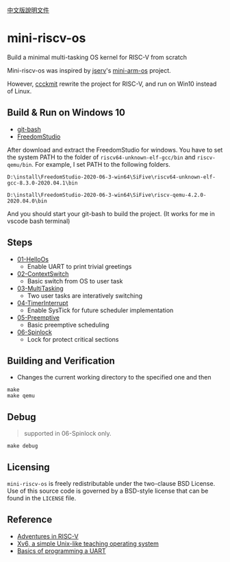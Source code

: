 [中文版說明文件](doc/tw)

# mini-riscv-os 

Build a minimal multi-tasking OS kernel for RISC-V from scratch

Mini-riscv-os was inspired by [jserv](https://github.com/jserv)'s [mini-arm-os](https://github.com/jserv/mini-arm-os) project.

However, [ccckmit](https://github.com/ccckmit) rewrite the project for RISC-V, and run on Win10 instead of Linux.

## Build & Run on Windows 10

* [git-bash](https://git-scm.com/download/win)
* [FreedomStudio](https://www.sifive.com/software)

After download and extract the FreedomStudio for windows. You have to set the system PATH to the folder of `riscv64-unknown-elf-gcc/bin` and `riscv-qemu/bin`. For example, I set PATH to the following folders. 

```
D:\install\FreedomStudio-2020-06-3-win64\SiFive\riscv64-unknown-elf-gcc-8.3.0-2020.04.1\bin

D:\install\FreedomStudio-2020-06-3-win64\SiFive\riscv-qemu-4.2.0-2020.04.0\bin
```

And you should start your git-bash to build the project. (It works for me in vscode bash terminal)

## Steps

* [01-HelloOs](01-HelloOs)
  - Enable UART to print trivial greetings
* [02-ContextSwitch](02-ContextSwitch)
  - Basic switch from OS to user task
* [03-MultiTasking](03-MultiTasking)
  - Two user tasks are interatively switching
* [04-TimerInterrupt](04-TimerInterrupt)
  - Enable SysTick for future scheduler implementation
* [05-Preemptive](05-Preemptive)
  - Basic preemptive scheduling
* [06-Spinlock](06-Spinlock)
  - Lock for protect critical sections

## Building and Verification

* Changes the current working directory to the specified one and then

```
make
make qemu
```

## Debug
> supported in 06-Spinlock only.

```
make debug
```

## Licensing

`mini-riscv-os` is freely redistributable under the two-clause BSD License.
Use of this source code is governed by a BSD-style license that can be found
in the `LICENSE` file.

## Reference

* [Adventures in RISC-V](https://matrix89.github.io/writes/writes/experiments-in-riscv/)
* [Xv6, a simple Unix-like teaching operating system](https://pdos.csail.mit.edu/6.828/2020/xv6.html)
* [Basics of programming a UART](https://www.activexperts.com/serial-port-component/tutorials/uart/)
